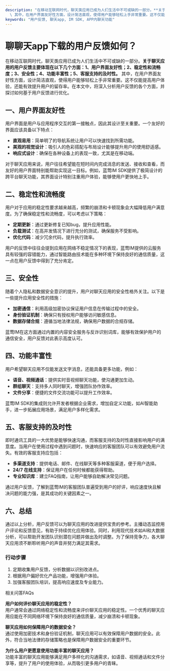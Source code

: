 ```yaml
---
description: "在移动互联网时代，聊天类应用已成为人们生活中不可或缺的一部分。**关于聊天应用的用户反馈主要体现在以下几个方面：1、用户界面友好性；2、稳定性和流畅度；3、安全性；4、功能丰富性；5、客服支持的及时性。**\
  \ 其中，在用户界面友好性方面，设计简洁直观，使得用户能够轻松上手非常重要。这不仅能提高用户体验，还能有效提升用户的留存率。在本文中，将深入分析用户反馈的各个方面，并探讨如何基于用户反馈进行优化。"
keywords: "用户反馈, 聊天app, IM SDK, APP内聊天功能"
---
```

# 聊聊天app下载的用户反馈如何？

在移动互联网时代，聊天类应用已成为人们生活中不可或缺的一部分。**关于聊天应用的用户反馈主要体现在以下几个方面：1、用户界面友好性；2、稳定性和流畅度；3、安全性；4、功能丰富性；5、客服支持的及时性。** 其中，在用户界面友好性方面，设计简洁直观，使得用户能够轻松上手非常重要。这不仅能提高用户体验，还能有效提升用户的留存率。在本文中，将深入分析用户反馈的各个方面，并探讨如何基于用户反馈进行优化。

## 一、用户界面友好性

用户界面是用户与应用程序交互的第一接触点，因此其设计至关重要。一个友好的界面应该具备以下特点：

- **直观易用**：简单明了的导航系统让用户可以快速找到所需功能。
- **美观的视觉设计**：吸引人的色彩搭配与布局设计能够提升用户的使用舒适感。
- **响应式设计**：确保在各种设备上的表现一致，尤其是在移动端。

对于聊天应用来说，用户往往希望能在短时间内完成消息的发送、接收和查看，而友好的用户界面特别能帮助实现这一目标。例如，蓝莺IM SDK提供了极简设计的跨平台聊天功能，其界面设计特别注重用户体验，能够使用户更快地上手。

## 二、稳定性和流畅度

用户对于应用的稳定性要求越来越高，频繁的崩溃和卡顿现象会大幅降低用户满意度。为了确保稳定性和流畅度，可以考虑以下策略：

- **定期更新**：通过更新修复已知bug，提升应用性能。
- **负载测试**：在高并发情况下进行充分的测试，确保服务不受影响。
- **优化代码**：减少冗余代码，提升执行效率。

用户的反馈中往往会提到应用在网络不稳定情况下的表现，蓝莺IM提供的云服务具有较强的容错能力，通过智能路由技术能在多种环境下保持良好的通信质量，这一点在用户反馈中得到了充分肯定。

## 三、安全性

随着个人隐私和数据安全意识的提升，用户对聊天应用的安全性格外关注。以下是一些提升应用安全性的措施：

- **加密通信**：利用高级加密协议保证用户信息在传输过程中的安全。
- **身份验证机制**：确保只有授权用户能够访问敏感信息。
- **数据存储合规**：遵循当地法律法规，确保用户数据的合规存储。

蓝莺IM在这方面通过内置的内容安全服务与反诈识别词库，能够有效保护用户的通信安全，用户反馈对此表示高度认可。

## 四、功能丰富性

用户希望聊天应用不仅能发送文字消息，还能具备更多功能，例如：

- **语音、视频通话**：提供实时音视频聊天功能，使沟通更加生动。
- **群组聊天**：支持多人同时聊天，增强团队协作效率。
- **文件分享**：便捷的文件交流功能可以提升工作效率。

蓝莺IM SDK的集成则允许开发者根据企业需求，增加自定义功能，如AI智能助手，进一步拓展应用场景，满足用户多样化需求。

## 五、客服支持的及时性

即时通讯工具的一大优势是能够快速沟通，而客服支持的及时性直接影响用户的满意度。当用户在使用过程中遇到问题时，快速响应的客服团队可以有效避免用户流失。有效的客服支持应包括：

- **多渠道支持**：提供电话、邮件、在线聊天等多种客服渠道，便于用户选择。
- **24/7 在线支持**：保证用户在任何时候都能获得帮助。
- **专业知识库**：建立FAQ指南，让用户能够自助解决常见问题。

通过用户反馈，了解到蓝莺IM的客服团队普遍受到用户的好评，响应速度快且解决问题的能力强，是其成功的关键因素之一。

## 六、总结

通过以上分析，用户反馈可以为聊天应用的改进提供宝贵的参考。主播动态监控用户评论和反馈意见，有助于持续优化应用体验。同时，利用现代技术如AI和大数据分析，可以帮助开发团队识别潜在问题并做出及时调整。为了保持竞争力，各大聊天应用须不断聆听用户的声音并努力满足其需求。

### 行动步骤
1. 定期收集用户反馈，分析数据以识别改进点。
2. 根据用户偏好优化产品功能，增强用户体验。
3. 加强客服团队培训，提高响应速度及专业能力。

相关问答FAQs  

**用户如何评价聊天应用的稳定性？**  
用户通常会通过网络稳定性和流畅度来评价聊天应用的稳定性。一个优秀的聊天应用应能在不同网络环境下保持良好的通信质量，减少崩溃和卡顿现象。

**聊天应用如何保障用户的数据安全？**  
通过使用加密技术和身份验证机制，聊天应用可以有效保障用户数据的安全。此外，符合当地法律的存储策略也是保障用户数据安全的重要环节。

**为什么用户更愿意使用功能丰富的聊天应用？**  
功能丰富的聊天应用能够满足用户多样化的沟通需求，如语音、视频通话和文件分享等，提升了用户的使用体验，从而吸引更多用户的青睐。
